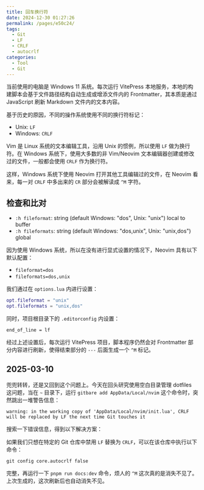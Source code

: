 ```yaml
---
title: 回车换行符
date: 2024-12-30 01:27:26
permalink: /pages/e50c24/
tags:
  - Git
  - LF
  - CRLF
  - autocrlf
categories:
  - Tool
  - Git
---
```


当前使用的电脑是 Windows 11 系统。每次运行 VitePress 本地服务，本地的构建脚本会基于文件路径结构自动生成或增添文件内的 Frontmatter，其本质是通过 JavaScript 刷新 Markdown 文件内的文本内容。

基于历史的原因，不同的操作系统使用不同的换行符标记：

- Unix: `LF`
- Windows: `CRLF`

Vim 是 Linux 系统的文本编辑工具，沿用 Unix 的惯例，所以使用 `LF` 做为换行符。在 Windows 系统下，使用大多数的非 Vim/Neovim 文本编辑器创建或修改过的文件，一般都会使用 `CRLF` 作为换行符。

这样，Windows 系统下使用 Neovim 打开其他工具编辑过的文件，在 Neovim 看来，每一对 `CRLF` 中多出来的 `CR` 部分会被解读成 `^M` 字符。

## 检查和比对

- `:h fileformat`: string (default Windows: "dos", Unix: "unix") local to buffer
- `:h fileformats`: string (default Windows: "dos,unix", Unix: "unix,dos") global

因为使用 Windows 系统，所以在没有进行显式设置的情况下，Neovim 具有以下默认配置：

- `fileformat=dos`
- `fileformats=dos,unix`

我们通过在 `options.lua` 内进行设置：

```lua
opt.fileformat = "unix"
opt.fileformats = "unix,dos"
```

同时，项目根目录下的 `.editorconfig` 内设置：

```
end_of_line = lf
```

经过上述设置后，每次运行 VitePress 项目，脚本程序仍然会对 Frontmatter 部分内容进行刷新，使得结束部分的 `---` 后面生成一个 `^M` 标记。

## 2025-03-10

兜兜转转，还是又回到这个问题上。今天在回头研究使用空白目录管理 dotfiles 这问题，当在 `~` 目录下，运行 `gitbare add AppData/Local/nvim` 这个命令时，突然跳出一堆警告信息：

```
warning: in the working copy of 'AppData/Local/nvim/init.lua', CRLF will be replaced by LF the next time Git touches it
```

搜索一下错误信息，得到以下解决方案：

如果我们只想在特定的 Git 仓库中禁用 `LF` 替换为 `CRLF`，可以在该仓库中执行以下命令：

```
git config core.autocrlf false
```

完整，再运行一下 `pnpm run docs:dev` 命令，烦人的 `^M` 这次真的是消失不见了。上次生成的，这次刷新后也自动消失不见。
